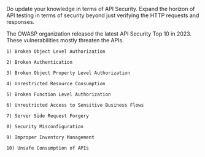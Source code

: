 Do update your knowledge in terms of API Security. Expand the horizon of API testing in terms of security beyond just verifying the HTTP requests and responses.

The OWASP organization released the latest API Security Top 10 in 2023. These vulnerabilities mostly threaten the APIs. 

    1) Broken Object Level Authorization
    
    2) Broken Authentication
    
    3) Broken Object Property Level Authorization
    
    4) Unrestricted Resource Consumption
    
    5) Broken Function Level Authorization
    
    6) Unrestricted Access to Sensitive Business Flows
    
    7) Server Side Request Forgery
    
    8) Security Misconfiguration
    
    9) Improper Inventory Management
    
    10) Unsafe Consumption of APIs
